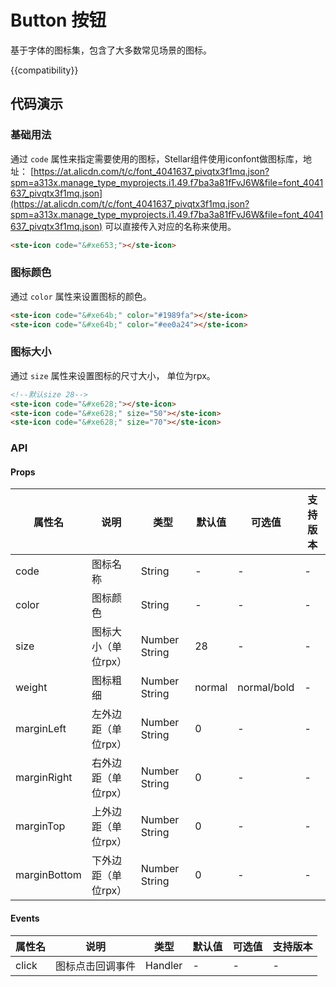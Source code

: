 # Button 按钮
基于字体的图标集，包含了大多数常见场景的图标。

{{compatibility}}

## 代码演示

### 基础用法

通过 `code` 属性来指定需要使用的图标，Stellar组件使用iconfont做图标库，地址：
[https://at.alicdn.com/t/c/font_4041637_pivqtx3f1mq.json?spm=a313x.manage_type_myprojects.i1.49.f7ba3a81fFvJ6W&file=font_4041637_pivqtx3f1mq.json](https://at.alicdn.com/t/c/font_4041637_pivqtx3f1mq.json?spm=a313x.manage_type_myprojects.i1.49.f7ba3a81fFvJ6W&file=font_4041637_pivqtx3f1mq.json)
可以直接传入对应的名称来使用。

```html
<ste-icon code="&#xe653;"></ste-icon>
```

### 图标颜色

通过 `color` 属性来设置图标的颜色。

```html
<ste-icon code="&#xe64b;" color="#1989fa"></ste-icon>
<ste-icon code="&#xe64b;" color="#ee0a24"></ste-icon>
```

### 图标大小

通过 `size` 属性来设置图标的尺寸大小， 单位为rpx。
```html
<!--默认size 28-->
<ste-icon code="&#xe628;"></ste-icon>
<ste-icon code="&#xe628;" size="50"></ste-icon>
<ste-icon code="&#xe628;" size="70"></ste-icon>
```

### API
#### Props
|属性名			| 说明					|类型			|默认值	| 可选值		|支持版本	|
| -----			|-----					|-----			|-----	|-----		|-----		|
| code			|图标名称				|String			|-		|		-	|-			|
| color			|图标颜色				|String			|-		|	-		|-			|
| size			|图标大小（单位rpx）		|Number String	|28		|	-		|-			|
| weight		|图标粗细				|Number String	|normal	|normal/bold|-			|
| marginLeft	|左外边距（单位rpx）		|Number String	|0		|	-		|-			|
| marginRight	|右外边距（单位rpx）		|Number String	|0		|	-		|-			|
| marginTop		|上外边距（单位rpx）		|Number String	|0		|	-		|-			|
| marginBottom	|下外边距（单位rpx）		|Number String	|0		|	-		|-			|


#### Events
| 属性名| 说明			|类型	|默认值	|可选值	|支持版本	|
| -----	| -----			|-----	|-----	|-----	|-----		|
| click	|图标点击回调事件	|Handler|-		|-		|-			|